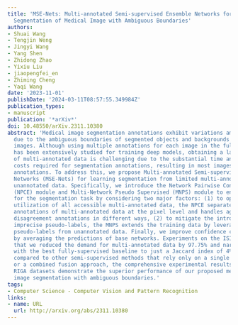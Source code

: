 ```yaml
---
title: 'MSE-Nets: Multi-annotated Semi-supervised Ensemble Networks for Improving
  Segmentation of Medical Image with Ambiguous Boundaries'
authors:
- Shuai Wang
- Tengjin Weng
- Jingyi Wang
- Yang Shen
- Zhidong Zhao
- Yixiu Liu
- jiaopengfei_en
- Zhiming Cheng
- Yaqi Wang
date: '2023-11-01'
publishDate: '2024-03-11T08:57:55.349984Z'
publication_types:
- manuscript
publication: '*arXiv*'
doi: 10.48550/arXiv.2311.10380
abstract: 'Medical image segmentation annotations exhibit variations among experts
  due to the ambiguous boundaries of segmented objects and backgrounds in medical
  images. Although using multiple annotations for each image in the fully-supervised
  has been extensively studied for training deep models, obtaining a large amount
  of multi-annotated data is challenging due to the substantial time and manpower
  costs required for segmentation annotations, resulting in most images lacking any
  annotations. To address this, we propose Multi-annotated Semi-supervised Ensemble
  Networks (MSE-Nets) for learning segmentation from limited multi-annotated and abundant
  unannotated data. Specifically, we introduce the Network Pairwise Consistency Enhancement
  (NPCE) module and Multi-Network Pseudo Supervised (MNPS) module to enhance MSE-Nets
  for the segmentation task by considering two major factors: (1) to optimize the
  utilization of all accessible multi-annotated data, the NPCE separates (dis)agreement
  annotations of multi-annotated data at the pixel level and handles agreement and
  disagreement annotations in different ways, (2) to mitigate the introduction of
  imprecise pseudo-labels, the MNPS extends the training data by leveraging consistent
  pseudo-labels from unannotated data. Finally, we improve confidence calibration
  by averaging the predictions of base networks. Experiments on the ISIC dataset show
  that we reduced the demand for multi-annotated data by 97.75% and narrowed the gap
  with the best fully-supervised baseline to just a Jaccard index of 4%. Furthermore,
  compared to other semi-supervised methods that rely only on a single annotation
  or a combined fusion approach, the comprehensive experimental results on ISIC and
  RIGA datasets demonstrate the superior performance of our proposed method in medical
  image segmentation with ambiguous boundaries.'
tags:
- Computer Science - Computer Vision and Pattern Recognition
links:
- name: URL
  url: http://arxiv.org/abs/2311.10380
---
```

